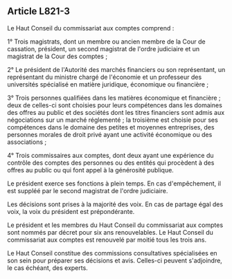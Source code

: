 Article L821-3
----
Le Haut Conseil du commissariat aux comptes comprend :

1° Trois magistrats, dont un membre ou ancien membre de la Cour de cassation,
président, un second magistrat de l'ordre judiciaire et un magistrat de la Cour
des comptes ;

2° Le président de l'Autorité des marchés financiers ou son représentant, un
représentant du ministre chargé de l'économie et un professeur des universités
spécialisé en matière juridique, économique ou financière ;

3° Trois personnes qualifiées dans les matières économique et financière ; deux
de celles-ci sont choisies pour leurs compétences dans les domaines des offres
au public et des sociétés dont les titres financiers sont admis aux négociations
sur un marché réglementé ; la troisième est choisie pour ses compétences dans le
domaine des petites et moyennes entreprises, des personnes morales de droit
privé ayant une activité économique ou des associations ;

4° Trois commissaires aux comptes, dont deux ayant une expérience du contrôle
des comptes des personnes ou des entités qui procèdent à des offres au public ou
qui font appel à la générosité publique.

Le président exerce ses fonctions à plein temps. En cas d'empêchement, il est
suppléé par le second magistrat de l'ordre judiciaire.

Les décisions sont prises à la majorité des voix. En cas de partage égal des
voix, la voix du président est prépondérante.

Le président et les membres du Haut Conseil du commissariat aux comptes sont
nommés par décret pour six ans renouvelables. Le Haut Conseil du commissariat
aux comptes est renouvelé par moitié tous les trois ans.

Le Haut Conseil constitue des commissions consultatives spécialisées en son sein
pour préparer ses décisions et avis. Celles-ci peuvent s'adjoindre, le cas
échéant, des experts.
